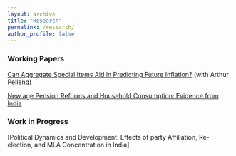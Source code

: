 ```yaml
---
layout: archive
title: "Research"
permalink: /research/
author_profile: false
---
```


### Working Papers


[Can Aggregate Special Items Aid in Predicting Future Inflation?](../files/directories.pdf) (with Arthur Pellenq)

[New age Pension Reforms and Household Consumption: Evidence from India](../files/identity.pdf) 


### Work in Progress

[Political Dynamics and Development: Effects of party Affiliation, Re-election, and MLA Concentration in India] 

